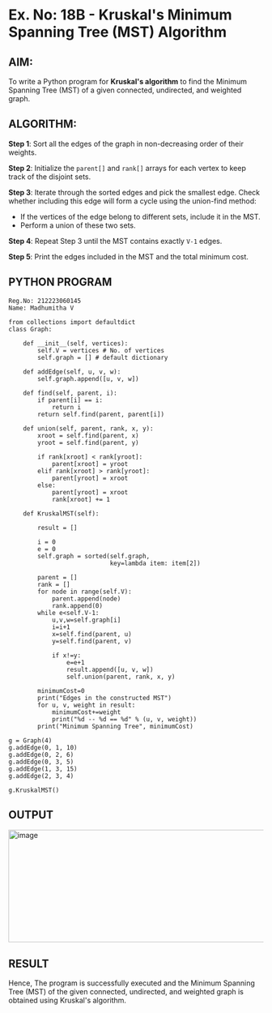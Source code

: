 # Ex. No: 18B - Kruskal's Minimum Spanning Tree (MST) Algorithm

## AIM:
To write a Python program for **Kruskal's algorithm** to find the Minimum Spanning Tree (MST) of a given connected, undirected, and weighted graph.

## ALGORITHM:

**Step 1**: Sort all the edges of the graph in non-decreasing order of their weights.

**Step 2**: Initialize the `parent[]` and `rank[]` arrays for each vertex to keep track of the disjoint sets.

**Step 3**: Iterate through the sorted edges and pick the smallest edge. Check whether including this edge will form a cycle using the union-find method:
- If the vertices of the edge belong to different sets, include it in the MST.
- Perform a union of these two sets.

**Step 4**: Repeat Step 3 until the MST contains exactly `V-1` edges.

**Step 5**: Print the edges included in the MST and the total minimum cost.

## PYTHON PROGRAM

```
Reg.No: 212223060145
Name: Madhumitha V

from collections import defaultdict
class Graph:

	def __init__(self, vertices):
		self.V = vertices # No. of vertices
		self.graph = [] # default dictionary

	def addEdge(self, u, v, w):
		self.graph.append([u, v, w])

	def find(self, parent, i):
		if parent[i] == i:
			return i
		return self.find(parent, parent[i])

	def union(self, parent, rank, x, y):
		xroot = self.find(parent, x)
		yroot = self.find(parent, y)

		if rank[xroot] < rank[yroot]:
			parent[xroot] = yroot
		elif rank[xroot] > rank[yroot]:
			parent[yroot] = xroot
		else:
			parent[yroot] = xroot
			rank[xroot] += 1

	def KruskalMST(self):

		result = [] 

		i = 0
		e = 0
		self.graph = sorted(self.graph,
							key=lambda item: item[2])

		parent = []
		rank = []
		for node in range(self.V):
		    parent.append(node)
		    rank.append(0)
		while e<self.V-1:
		    u,v,w=self.graph[i]
		    i=i+1
		    x=self.find(parent, u)
		    y=self.find(parent, v)
		    
		    if x!=y:
		        e=e+1
		        result.append([u, v, w])
		        self.union(parent, rank, x, y)
		        
		minimumCost=0
		print("Edges in the constructed MST")
		for u, v, weight in result:
		    minimumCost+=weight
		    print("%d -- %d == %d" % (u, v, weight))
		print("Minimum Spanning Tree", minimumCost)

g = Graph(4)
g.addEdge(0, 1, 10)
g.addEdge(0, 2, 6)
g.addEdge(0, 3, 5)
g.addEdge(1, 3, 15)
g.addEdge(2, 3, 4)

g.KruskalMST()

```

## OUTPUT
<img width="611" height="222" alt="image" src="https://github.com/user-attachments/assets/4d1f4308-23eb-4295-aecb-95f1d7b97358" />

## RESULT
Hence, The program is successfully executed and the Minimum Spanning Tree (MST) of the given connected, undirected, and weighted graph is obtained using Kruskal's algorithm.
